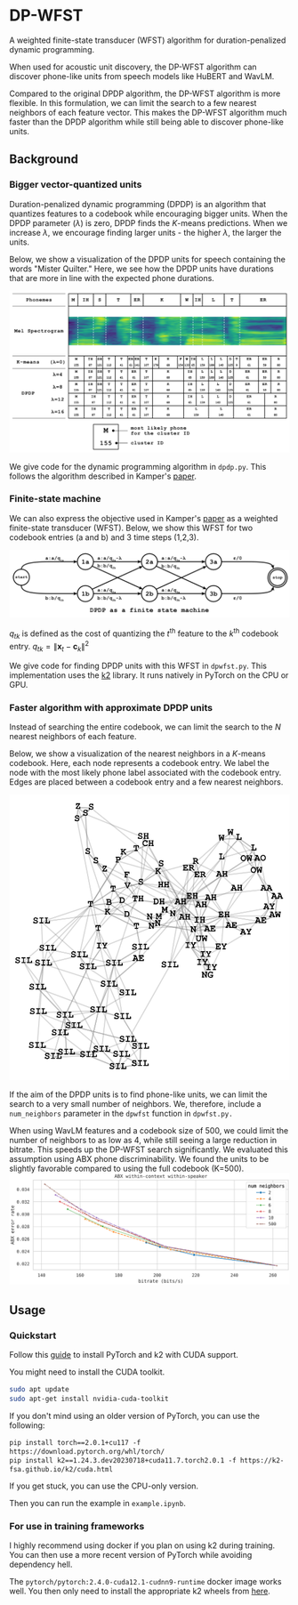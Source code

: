 # DP-WFST

A weighted finite-state transducer (WFST) algorithm for duration-penalized dynamic programming.

When used for acoustic unit discovery, the DP-WFST algorithm can discover phone-like units from speech models like HuBERT and WavLM.

Compared to the original DPDP algorithm, the DP-WFST algorithm is more flexible. In this formulation, we can limit the search to a few nearest neighbors of each feature vector.
This makes the DP-WFST algorithm much faster than the DPDP algorithm while still being able to discover phone-like units.

## Background

### Bigger vector-quantized units

Duration-penalized dynamic programming (DPDP) is an algorithm that quantizes features to a codebook while encouraging bigger units.
When the DPDP parameter ($\lambda$) is zero, DPDP finds the $K$-means predictions.
When we increase $\lambda$, we encourage finding larger units - the higher $\lambda$, the larger the units.

Below, we show a visualization of the DPDP units for speech containing the words "Mister Quilter."
Here, we see how the DPDP units have durations that are more in line with the expected phone durations.

![image](dpdp-visualization.svg)

We give code for the dynamic programming algorithm in `dpdp.py`. This follows the algorithm described in Kamper's [paper](https://arxiv.org/abs/2202.11929).

### Finite-state machine

We can also express the objective used in Kamper's [paper](https://arxiv.org/abs/2202.11929) as a weighted finite-state transducer (WFST).
Below, we show this WFST for two codebook entries (a and b) and 3 time steps (1,2,3).

![image](dpdp-wfst.svg)

$q_{tk}$ is defined as the cost of quantizing the $t^\mathrm{th}$ feature to the $k^\mathrm{th}$ codebook entry.
$q_{tk} = \| \mathbf{x}_t - \mathbf{c}_k \|^2$

We give code for finding DPDP units with this WFST in `dpwfst.py`.
This implementation uses the [k2](https://github.com/k2-fsa/k2) library.
It runs natively in PyTorch on the CPU or GPU.

### Faster algorithm with approximate DPDP units

Instead of searching the entire codebook, we can limit the search to the $N$ nearest neighbors of each feature.

Below, we show a visualization of the nearest neighbors in a $K$-means codebook.
Here, each node represents a codebook entry.
We label the node with the most likely phone label associated with the codebook entry.
Edges are placed between a codebook entry and a few nearest neighbors.

![image](codebook-visualization.svg)

If the aim of the DPDP units is to find phone-like units, we can limit the search to a very small number of neighbors.
We, therefore, include a `num_neighbors` parameter in the `dpwfst` function in `dpwfst.py.`

When using WavLM features and a codebook size of 500, we could limit the number of neighbors to as low as 4, while still seeing a large reduction in bitrate.
This speeds up the DP-WFST search significantly.
We evaluated this assumption using ABX phone discriminability.
We found the units to be slightly favorable compared to using the full codebook (K=500).
![image](dpdp_wfst_abx_ww.svg)

## Usage

### Quickstart

Follow this [guide](https://k2-fsa.github.io/k2/installation/from_wheels.html) to install PyTorch and k2 with CUDA support.

You might need to install the CUDA toolkit.
```sh
sudo apt update
sudo apt-get install nvidia-cuda-toolkit
```

If you don't mind using an older version of PyTorch, you can use the following:

```
pip install torch==2.0.1+cu117 -f https://download.pytorch.org/whl/torch/
pip install k2==1.24.3.dev20230718+cuda11.7.torch2.0.1 -f https://k2-fsa.github.io/k2/cuda.html
```

If you get stuck, you can use the CPU-only version.

Then you can run the example in `example.ipynb`.

### For use in training frameworks

I highly recommend using docker if you plan on using k2 during training.
You can then use a more recent version of PyTorch while avoiding dependency hell.

The `pytorch/pytorch:2.4.0-cuda12.1-cudnn9-runtime` docker image works well. You then only need to install the appropriate k2 wheels from [here](https://k2-fsa.github.io/k2/installation/pre-compiled-cuda-wheels-linux/index.html).

